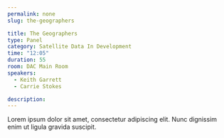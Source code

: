 ```yaml
---
permalink: none
slug: the-geographers

title: The Geographers
type: Panel
category: Satellite Data In Development
time: "12:05"
duration: 55
room: DAC Main Room
speakers:
  - Keith Garrett
  - Carrie Stokes

description: 
---
```

Lorem ipsum dolor sit amet, consectetur adipiscing elit. Nunc dignissim enim ut ligula gravida suscipit.

